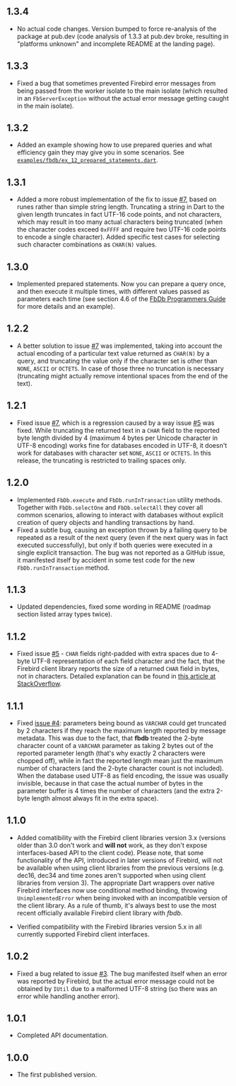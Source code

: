 ## 1.3.4

- No actual code changes. Version bumped to force re-analysis of the package at pub.dev (code analysis of 1.3.3 at pub.dev broke, resulting in "platforms unknown" and incomplete README at the landing page).

## 1.3.3

- Fixed a bug that sometimes prevented Firebird error messages from being passed from the worker isolate to the main isolate (which resulted in an `FbServerException` without the actual error message getting caught in the main isolate).

## 1.3.2

- Added an example showing how to use prepared queries and what efficiency gain they may give you in some scenarios. See [`examples/fbdb/ex_12_prepared_statements.dart`](https://github.com/hipercompl/fbdb/blob/main/example/fbdb/ex_12_prepared_statements.dart).

## 1.3.1

- Added a more robust implementation of the fix to issue [#7](https://github.com/hipercompl/fbdb/issues/7), based on runes rather than simple string length. Truncating a string in Dart to the given length truncates in fact UTF-16 code points, and not characters, which may result in too many actual characters being truncated (when the character codes exceed `0xFFFF` and require two UTF-16 code points to encode a single character). Added specific test cases for selecting such character combinations as `CHAR(N)` values.

## 1.3.0

- Implemented prepared statements. Now you can prepare a query once, and then execute it multiple times, with different values passed as parameters each time (see section 4.6 of the [FbDb Programmers Guide](https://github.com/hipercompl/fbdb/blob/main/doc/fbdb_guide.md) for more details and an example).

## 1.2.2

- A better solution to issue [#7](https://github.com/hipercompl/fbdb/issues/7) was implemented, taking into account the actual encoding of a particular text value returned as `CHAR(N)` by a query, and truncating the value only if the character set is other than `NONE`, `ASCII` or `OCTETS`. In case of those three no truncation is necessary (truncating might actually remove intentional spaces from the end of the text).

## 1.2.1

- Fixed issue [#7](https://github.com/hipercompl/fbdb/issues/7), which is a regression caused by a way issue [#5](https://github.com/hipercompl/fbdb/issues/5) was fixed. While truncating the returned text in a `CHAR` field to the reported byte length divided by 4 (maximum 4 bytes per Unicode character in UTF-8 encoding) works fine for databases encoded in UTF-8, it doesn't work for databases with character set `NONE`, `ASCII` or `OCTETS`. In this release, the truncating is restricted to trailing spaces only.

## 1.2.0

- Implemented `FbDb.execute` and `FbDb.runInTransaction` utility methods. Together with `FbDb.selectOne` and `FbDb.selectAll` they cover all common scenarios, allowing to interact with databases without explicit creation of query objects and handling transactions by hand.
- Fixed a subtle bug, causing an exception thrown by a failing query to be repeated as a result of the next query (even if the next query was in fact executed successfully), but only if both queries were executed in a single explicit transaction. The bug was not reported as a GitHub issue, it manifested itself by accident in some test code for the new `FbDb.runInTransaction` method.

## 1.1.3

- Updated dependencies, fixed some wording in README (roadmap section listed array types twice).

## 1.1.2

- Fixed issue [#5](https://github.com/hipercompl/fbdb/issues/5) - `CHAR` fields right-padded with extra spaces due to 4-byte UTF-8 representation of each field character and the fact, that the Firebird client library reports the size of a returned `CHAR` field in bytes, not in characters. Detailed explanation can be found in [this article at StackOverflow](https://stackoverflow.com/questions/54657441/when-use-charset-parameter-pdo-fetchs-blank-spaces-in-fields#54672762).

## 1.1.1

- Fixed [issue #4](https://github.com/hipercompl/fbdb/issues/4): parameters being bound as `VARCHAR` could get truncated by 2 characters if they reach the maximum length reported by message metadata. This was due to the fact, that **fbdb** treated the 2-byte character count of a `VARCHAR` parameter as taking 2 bytes out of the reported parameter length (that's why exactly 2 characters were chopped off), while in fact the reported length mean just the maximum number of characters (and the 2-byte character count is not included). When the database used UTF-8 as field encoding, the issue was usually invisible, because in that case the actual number of bytes in the parameter buffer is 4 times the number of characters (and the extra 2-byte length almost always fit in the extra space).

## 1.1.0

- Added comatibility with the Firebird client libraries version 3.x (versions older than 3.0 don't work and **will not** work, as they don't expose interfaces-based API to the client code). Please note, that some functionality of the API, introduced in later versions of Firebird, will not be available when using client libraries from the previous versions (e.g. dec16, dec34 and time zones aren't supported when using client libraries from version 3). The appropriate Dart wrappers over native Firebird interfaces now use conditional method binding, throwing `UnimplementedError` when being invoked with an incompatible version of the client library. As a rule of thumb, it's always best to use the most recent officially available Firebird client library with *fbdb*.

- Verified compatibility with the Firebird libraries version 5.x in all currently supported Firebird client interfaces.

## 1.0.2

- Fixed a bug related to issue [#3](https://github.com/hipercompl/fbdb/issues/3). The bug manifested itself when an error was reported by Firebird, but the actual error message could not be obtained by `IUtil` due to a malformed UTF-8 string (so there was an error while handling another error).

## 1.0.1

- Completed API documentation.

## 1.0.0

- The first published version.
